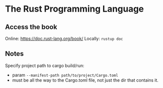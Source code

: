 # The Rust Programming Language

## Access the book
Online: https://doc.rust-lang.org/book/
Locally: `rustup doc`

## Notes
Specify project path to cargo build/run:
- param `--manifest-path path/to/project/Cargo.toml`
- must be all the way to the Cargo.toml file, not just the dir that contains it.
